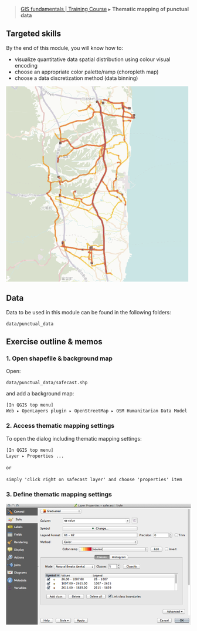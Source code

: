 > [GIS fundamentals | Training Course](agenda.md) ▸ **Thematic mapping of punctual data**

## Targeted skills
By the end of this module, you will know how to:
* visualize quantitative data spatial distribution using colour visual encoding
* choose an appropriate color palette/ramp (choropleth map)
* choose a data discretization method (data binning)

![Data over OSM](img/data-over-osm.png)

## Data
Data to be used in this module can be found in the following folders:
```
data/punctual_data
```
## Exercise outline & memos

### 1. Open shapefile & background map
Open:
```
data/punctual_data/safecast.shp
```

and add a background map:
```
[In QGIS top menu] 
Web ▸ OpenLayers plugin ▸ OpenStreetMap ▸ OSM Humanitarian Data Model
```

### 2. Access thematic mapping settings

To open the dialog including thematic mapping settings:

```
[In QGIS top menu] 
Layer ▸ Properties ...

or

simply 'click right on safecast layer' and choose 'properties' item
```

### 3. Define thematic mapping settings


![dialog](img/them-mapping-points-1.png)


